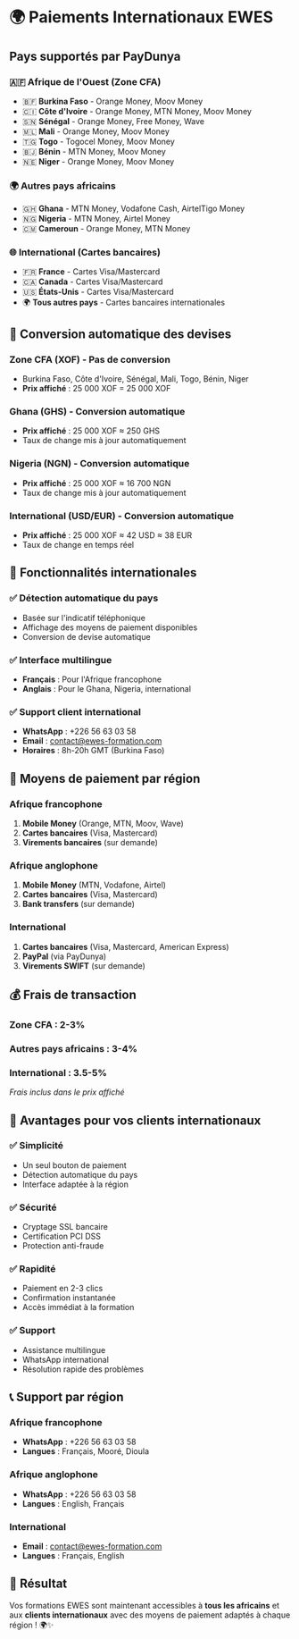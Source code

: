 # 🌍 Paiements Internationaux EWES

## Pays supportés par PayDunya

### 🇦🇫 **Afrique de l'Ouest (Zone CFA)**
- 🇧🇫 **Burkina Faso** - Orange Money, Moov Money
- 🇨🇮 **Côte d'Ivoire** - Orange Money, MTN Money, Moov Money  
- 🇸🇳 **Sénégal** - Orange Money, Free Money, Wave
- 🇲🇱 **Mali** - Orange Money, Moov Money
- 🇹🇬 **Togo** - Togocel Money, Moov Money
- 🇧🇯 **Bénin** - MTN Money, Moov Money
- 🇳🇪 **Niger** - Orange Money, Moov Money

### 🌍 **Autres pays africains**
- 🇬🇭 **Ghana** - MTN Money, Vodafone Cash, AirtelTigo Money
- 🇳🇬 **Nigeria** - MTN Money, Airtel Money
- 🇨🇲 **Cameroun** - Orange Money, MTN Money

### 🌐 **International (Cartes bancaires)**
- 🇫🇷 **France** - Cartes Visa/Mastercard
- 🇨🇦 **Canada** - Cartes Visa/Mastercard
- 🇺🇸 **États-Unis** - Cartes Visa/Mastercard
- 🌍 **Tous autres pays** - Cartes bancaires internationales

## 💱 Conversion automatique des devises

### **Zone CFA (XOF)** - Pas de conversion
- Burkina Faso, Côte d'Ivoire, Sénégal, Mali, Togo, Bénin, Niger
- **Prix affiché** : 25 000 XOF = 25 000 XOF

### **Ghana (GHS)** - Conversion automatique
- **Prix affiché** : 25 000 XOF ≈ 250 GHS
- Taux de change mis à jour automatiquement

### **Nigeria (NGN)** - Conversion automatique  
- **Prix affiché** : 25 000 XOF ≈ 16 700 NGN
- Taux de change mis à jour automatiquement

### **International (USD/EUR)** - Conversion automatique
- **Prix affiché** : 25 000 XOF ≈ 42 USD ≈ 38 EUR
- Taux de change en temps réel

## 🔧 Fonctionnalités internationales

### ✅ **Détection automatique du pays**
- Basée sur l'indicatif téléphonique
- Affichage des moyens de paiement disponibles
- Conversion de devise automatique

### ✅ **Interface multilingue**
- **Français** : Pour l'Afrique francophone
- **Anglais** : Pour le Ghana, Nigeria, international

### ✅ **Support client international**
- **WhatsApp** : +226 56 63 03 58
- **Email** : contact@ewes-formation.com
- **Horaires** : 8h-20h GMT (Burkina Faso)

## 📱 Moyens de paiement par région

### **Afrique francophone**
1. **Mobile Money** (Orange, MTN, Moov, Wave)
2. **Cartes bancaires** (Visa, Mastercard)
3. **Virements bancaires** (sur demande)

### **Afrique anglophone**
1. **Mobile Money** (MTN, Vodafone, Airtel)
2. **Cartes bancaires** (Visa, Mastercard)
3. **Bank transfers** (sur demande)

### **International**
1. **Cartes bancaires** (Visa, Mastercard, American Express)
2. **PayPal** (via PayDunya)
3. **Virements SWIFT** (sur demande)

## 💰 Frais de transaction

### **Zone CFA** : 2-3%
### **Autres pays africains** : 3-4%
### **International** : 3.5-5%

*Frais inclus dans le prix affiché*

## 🚀 Avantages pour vos clients internationaux

### ✅ **Simplicité**
- Un seul bouton de paiement
- Détection automatique du pays
- Interface adaptée à la région

### ✅ **Sécurité**
- Cryptage SSL bancaire
- Certification PCI DSS
- Protection anti-fraude

### ✅ **Rapidité**
- Paiement en 2-3 clics
- Confirmation instantanée
- Accès immédiat à la formation

### ✅ **Support**
- Assistance multilingue
- WhatsApp international
- Résolution rapide des problèmes

## 📞 Support par région

### **Afrique francophone**
- **WhatsApp** : +226 56 63 03 58
- **Langues** : Français, Mooré, Dioula

### **Afrique anglophone**  
- **WhatsApp** : +226 56 63 03 58
- **Langues** : English, Français

### **International**
- **Email** : contact@ewes-formation.com
- **Langues** : Français, English

## 🎯 Résultat

Vos formations EWES sont maintenant accessibles à **tous les africains** et aux **clients internationaux** avec des moyens de paiement adaptés à chaque région ! 🌍✨
